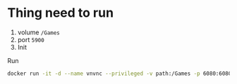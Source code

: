 # Thing need to run

1. volume `/Games`
2. port `5900`
3. Init

Run
```bash
docker run -it -d --name vnvnc --privileged -v path:/Games -p 6080:6080 -p 5900:5900 -p 5700:5700 -p 4713:4713 --init --dns 1.1.1.1 --dns 1.0.0.1 --shm-size=256mb --device /dev/dri --cap-add=SYS_ADMIN lesvu/vn_vnc:latest
```
